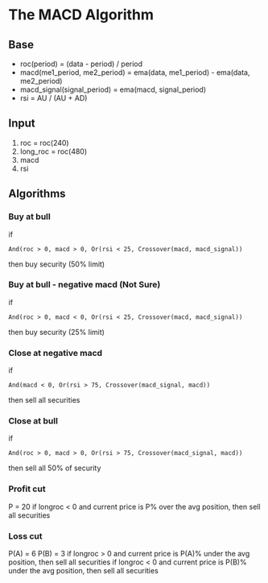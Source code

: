
# The MACD Algorithm

## Base

- roc(period) = (data - period) / period
- macd(me1_period, me2_period) = ema(data, me1_period) - ema(data, me2_period)
- macd_signal(signal_period) = ema(macd, signal_period)
- rsi = AU / (AU + AD)

## Input

1. roc = roc(240)
2. long_roc = roc(480)
3. macd
4. rsi

## Algorithms

### Buy at bull

if
```
And(roc > 0, macd > 0, Or(rsi < 25, Crossover(macd, macd_signal))
```
then buy security (50% limit)


### Buy at bull - negative macd (Not Sure)

if
```
And(roc > 0, macd < 0, Or(rsi < 25, Crossover(macd, macd_signal))
```
then buy security (25% limit)


### Close at negative macd

if
```
And(macd < 0, Or(rsi > 75, Crossover(macd_signal, macd))
```
then sell all securities


### Close at bull

if
```
And(roc > 0, macd > 0, Or(rsi > 75, Crossover(macd_signal, macd))
```
then sell all 50% of security


### Profit cut

P = 20
if longroc < 0 and current price is P% over the avg position, then sell all securities

### Loss cut

P(A) = 6
P(B) = 3
if longroc > 0 and current price is P(A)% under the avg position, then sell all securities
if longroc < 0 and current price is P(B)% under the avg position, then sell all securities
